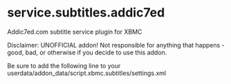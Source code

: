 service.subtitles.addic7ed
==========================

Addic7ed.com subtitle service plugin for XBMC

Disclaimer: UNOFFICIAL addon! Not responsible for anything that happens - good, bad, or otherwise if you decide to use this addon.

Be sure to add the following line to your userdata/addon_data/script.xbmc.subtitles/settings.xml

<setting id="Addic7ed" value="true" />
